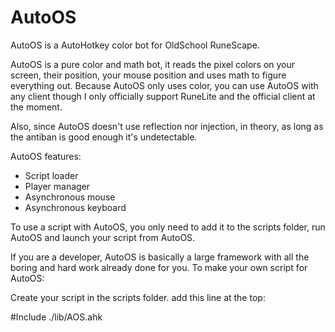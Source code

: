 # AutoOS
AutoOS is a AutoHotkey color bot for OldSchool RuneScape.


AutoOS is a pure color and math bot, it reads the pixel colors on your screen, their position, your mouse position and uses math to figure everything out.
Because AutoOS only uses color, you can use AutoOS with any client though I only officially support RuneLite and the official client at the moment.

Also, since AutoOS doesn't use reflection nor injection, in theory, as long as the antiban is good enough it's undetectable.


AutoOS features:
- Script loader
- Player manager
- Asynchronous mouse
- Asynchronous keyboard


To use a script with AutoOS, you only need to add it to the scripts folder,
run AutoOS and launch your script from AutoOS.



If you are a developer, AutoOS is basically a large framework with all the boring and hard work already done for you.
To make your own script for AutoOS:

Create your script in the scripts folder.
add this line at the top:

#Include ./lib/AOS.ahk

